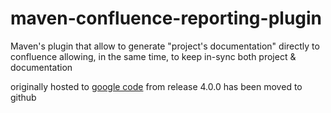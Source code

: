 maven-confluence-reporting-plugin
=================================

Maven's  plugin that allow to generate "project's documentation" directly to confluence allowing, in the same time, to keep in-sync both project &amp; documentation


originally hosted to [google code](https://code.google.com/p/maven-confluence-plugin/) from release 4.0.0 has been moved to github
